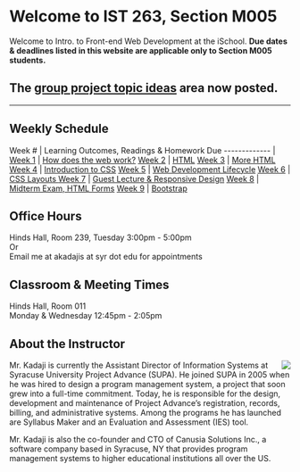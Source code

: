 # Welcome to IST 263, Section M005
Welcome to Intro. to Front-end Web Development at the iSchool. **Due dates & deadlines listed in this website are applicable only to Section M005 students.**

## The [group project topic ideas](projects/group-project.md) area now posted.  
---

## Weekly Schedule


 Week # | Learning Outcomes, Readings & Homework Due
 -------------  |
[Week 1](schedule/week01.md) | [How does the web work?](schedule/week01.md)
[Week 2](schedule/week02.md) | [HTML](schedule/week02.md)
[Week 3](schedule/week03.md) | [More HTML](schedule/week03.md)
[Week 4](schedule/week04.md) | [Introduction to CSS](schedule/week04.md)
[Week 5](schedule/week05.md) | [Web Development Lifecycle](schedule/week05.md)
[Week 6](schedule/week06.md) | [CSS Layouts ](schedule/week06.md)
[Week 7](schedule/week07.md) | [Guest Lecture & Responsive Design](schedule/week07.md)
[Week 8](schedule/week08.md) | [Midterm Exam, HTML Forms](schedule/week08.md)
[Week 9](schedule/week09.md) | [Bootstrap](schedule/week09.md)


<!-- [Week 9](schedule/week09.md) | [CSS Frameworks](schedule/week09.md) -->

## Office Hours
Hinds Hall, Room 239, Tuesday 3:00pm - 5:00pm  
Or   
Email me at akadajis at syr dot edu for appointments



## Classroom & Meeting Times
Hinds Hall, Room 011   
Monday & Wednesday 12:45pm - 2:05pm

<!--
## Questions / Discussions / Contacting the Instructor
This class will use Gitter as the primary platform for group discussions. All registered students will receive an invite to join the class's Gitter team. It is a free service. 
<p>**Gitter Team URL - [https://gitter.im/iSchool-Syracuse-IST-263/F17-M005](https://gitter.im/iSchool-Syracuse-IST-263/F17-M005)**  </p
<p>*If you must, you can direct message the instructor on Gitter and/or send a message via Blackboard.*</p>
-->

## About the Instructor

<p><img src="http://ist256.syr.edu/images/kadaji.jpg" align="right">Mr. Kadaji is currently the Assistant Director of Information Systems at Syracuse University Project Advance (SUPA). He joined SUPA in 2005 when he was hired to design a program management system, a project that soon grew into a full-time commitment. Today, he is responsible for the design, development and maintenance of Project Advance’s registration, records, billing, and administrative systems. Among the programs he has launched are Syllabus Maker and an Evaluation and Assessment (IES) tool. </p>

Mr. Kadaji is also the co-founder and CTO of Canusia Solutions Inc., a software company based in Syracuse, NY that provides program management systems to higher educational institutions all over the US. 